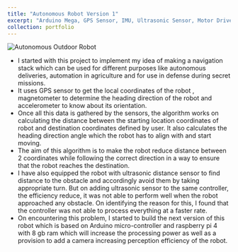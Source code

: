```yaml
---
title: "Autonomous Robot Version 1"
excerpt: "Arduino Mega, GPS Sensor, IMU, Ultrasonic Sensor, Motor Driver<br/><img src='/images/auto_rob_v1.png'>"
collection: portfolio
---
```


<img src="/images/auto_rob_v1.png" alt="Autonomous Outdoor Robot" style="display: block; margin: 0 auto;">

* I started with this project to implement my idea of making a navigation stack which can be used for different purposes like autonomous deliveries, automation in agriculture and for use in defense during secret missions.
* It uses GPS sensor to get the local coordinates of the robot , magnetometer to determine the heading direction of the robot and accelerometer to know about its orientation.
* Once all this data is gathered by the sensors, the algorithm works on calculating the distance between the starting location coordinates of robot and destination coordinates defined by user. It also calculates the heading direction angle which the robot has to align with and start moving.
* The aim of this algorithm is to make the robot reduce distance between 2 coordinates while following the correct direction in a way to ensure that the robot reaches the destination.
* I have also equipped the robot with ultrasonic distance sensor to find distance to the obstacle and accordingly avoid them by taking appropriate turn. But on adding ultrasonic sensor to the same controller, the efficiency reduce, it was not able to perform well when the robot approached any obstacle. On identifying the reason for this, I found that the controller was not able to process everything at a faster rate.
* On encountering this problem, I started to build the next version of this robot which is based on Arduino micro-controller and  raspberry pi 4 with 8 gb ram which will increase the processing power as well as a provision to add a camera increasing perception efficiency of the robot.